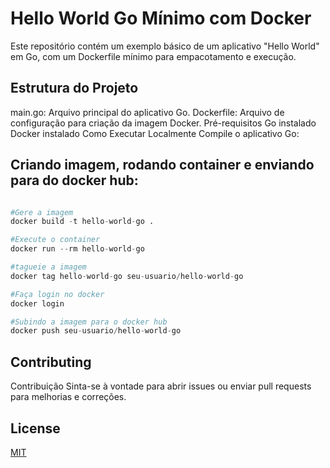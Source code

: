 # Hello World Go Mínimo com Docker

Este repositório contém um exemplo básico de um aplicativo "Hello World" em Go, com um Dockerfile mínimo para empacotamento e execução.

## Estrutura do Projeto

main.go: Arquivo principal do aplicativo Go.
Dockerfile: Arquivo de configuração para criação da imagem Docker.
Pré-requisitos
Go instalado
Docker instalado
Como Executar
Localmente
Compile o aplicativo Go:




## Criando imagem, rodando container e enviando para do docker hub:

```python

#Gere a imagem
docker build -t hello-world-go .

#Execute o container
docker run --rm hello-world-go

#tagueie a imagem
docker tag hello-world-go seu-usuario/hello-world-go

#Faça login no docker
docker login

#Subindo a imagem para o docker hub
docker push seu-usuario/hello-world-go


```

## Contributing

Contribuição
Sinta-se à vontade para abrir issues ou enviar pull requests para melhorias e correções.

## License

[MIT](https://choosealicense.com/licenses/mit/)
